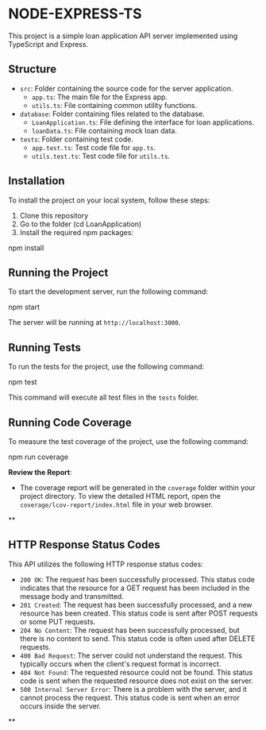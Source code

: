 # NODE-EXPRESS-TS

This project is a simple loan application API server implemented using TypeScript and Express.

## Structure

- `src`: Folder containing the source code for the server application.
  - `app.ts`: The main file for the Express app.
  - `utils.ts`: File containing common utility functions.
- `database`: Folder containing files related to the database.
  - `LoanApplication.ts`: File defining the interface for loan applications.
  - `loanData.ts`: File containing mock loan data.
- `tests`: Folder containing test code.
  - `app.test.ts`: Test code file for `app.ts`.
  - `utils.test.ts`: Test code file for `utils.ts`.

## Installation

To install the project on your local system, follow these steps:

1. Clone this repository
2. Go to the folder (cd LoanApplication)
3. Install the required npm packages:

npm install


## Running the Project

To start the development server, run the following command:

npm start

The server will be running at `http://localhost:3000`.


## Running Tests

To run the tests for the project, use the following command:

npm test

This command will execute all test files in the `tests` folder.

## Running Code Coverage

To measure the test coverage of the project, use the following command:

npm run coverage

**Review the Report**:
   - The coverage report will be generated in the `coverage` folder within your project directory. To view the detailed HTML report, open the `coverage/lcov-report/index.html` file in your web browser.


**
## HTTP Response Status Codes

This API utilizes the following HTTP response status codes:

- `200 OK`: The request has been successfully processed. This status code indicates that the resource for a GET request has been included in the message body and transmitted.
- `201 Created`: The request has been successfully processed, and a new resource has been created. This status code is sent after POST requests or some PUT requests.
- `204 No Content`: The request has been successfully processed, but there is no content to send. This status code is often used after DELETE requests.
- `400 Bad Request`: The server could not understand the request. This typically occurs when the client's request format is incorrect.
- `404 Not Found`: The requested resource could not be found. This status code is sent when the requested resource does not exist on the server.
- `500 Internal Server Error`: There is a problem with the server, and it cannot process the request. This status code is sent when an error occurs inside the server.

  
**
